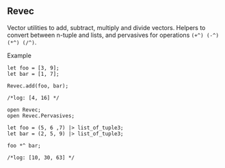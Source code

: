 ## Revec

Vector utilities to add, subtract, multiply and divide vectors. Helpers to convert between n-tuple and lists, and pervasives for operations `(+^) (-^) (*^) (/^)`.

Example

```reason
let foo = [3, 9];
let bar = [1, 7];

Revec.add(foo, bar);

/*log: [4, 16] */
```

```reason
open Revec;
open Revec.Pervasives;

let foo = (5, 6 ,7) |> list_of_tuple3;
let bar = (2, 5, 9) |> list_of_tuple3;

foo *^ bar;

/*log: [10, 30, 63] */
```
